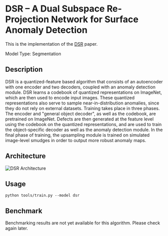 # DSR – A Dual Subspace Re-Projection Network for Surface Anomaly Detection

This is the implementation of the [DSR](https://link.springer.com/chapter/10.1007/978-3-031-19821-2_31) paper.

Model Type: Segmentation

## Description

DSR is a quantized-feature based algorithm that consists of an autoencoder with one encoder and two decoders, coupled with an anomaly detection module. DSR learns a codebook of quantized representations on ImageNet, which are then used to encode input images. These quantized representations also serve to sample near-in-distribution anomalies, since they do not rely on external datasets. Training takes place in three phases. The encoder and "general object decoder", as well as the codebook, are pretrained on ImageNet. Defects are then generated at the feature level using the codebook on the quantized representations, and are used to train the object-specific decoder as well as the anomaly detection module. In the final phase of training, the upsampling module is trained on simulated image-level smudges in order to output more robust anomaly maps.

## Architecture

![DSR Architecture](../../../docs/source/images/dsr/architecture.png "DSR Architecture")

## Usage

`python tools/train.py --model dsr`

## Benchmark

Benchmarking results are not yet available for this algorithm. Please check again later.
